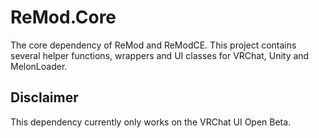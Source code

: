# ReMod.Core
The core dependency of ReMod and ReModCE. This project contains several helper functions, wrappers and UI classes for VRChat, Unity and MelonLoader.

## Disclaimer
This dependency currently only works on the VRChat UI Open Beta.
